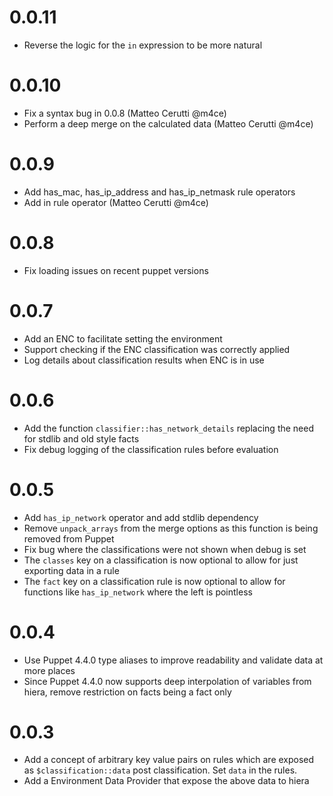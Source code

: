 # 0.0.11

  * Reverse the logic for the `in` expression to be more natural

# 0.0.10

  * Fix a syntax bug in 0.0.8 (Matteo Cerutti @m4ce)
  * Perform a deep merge on the calculated data (Matteo Cerutti @m4ce)

# 0.0.9

  * Add has_mac, has_ip_address and has_ip_netmask rule operators
  * Add in rule operator (Matteo Cerutti @m4ce)

# 0.0.8

  * Fix loading issues on recent puppet versions

# 0.0.7

  * Add an ENC to facilitate setting the environment
  * Support checking if the ENC classification was correctly applied
  * Log details about classification results when ENC is in use

# 0.0.6

  * Add the function `classifier::has_network_details` replacing the need for stdlib and old style facts
  * Fix debug logging of the classification rules before evaluation

# 0.0.5

  * Add `has_ip_network` operator and add stdlib dependency
  * Remove `unpack_arrays` from the merge options as this function is being removed from Puppet
  * Fix bug where the classifications were not shown when debug is set
  * The `classes` key on a classification is now optional to allow for just exporting data in a rule
  * The `fact` key on a classification rule is now optional to allow for functions like `has_ip_network` where the left is pointless

# 0.0.4

  * Use Puppet 4.4.0 type aliases to improve readability and validate data at more places
  * Since Puppet 4.4.0 now supports deep interpolation of variables from hiera, remove restriction on facts being a fact only

# 0.0.3

  * Add a concept of arbitrary key value pairs on rules which are exposed as `$classification::data` post classification.  Set `data` in the rules.
  * Add a Environment Data Provider that expose the above data to hiera
